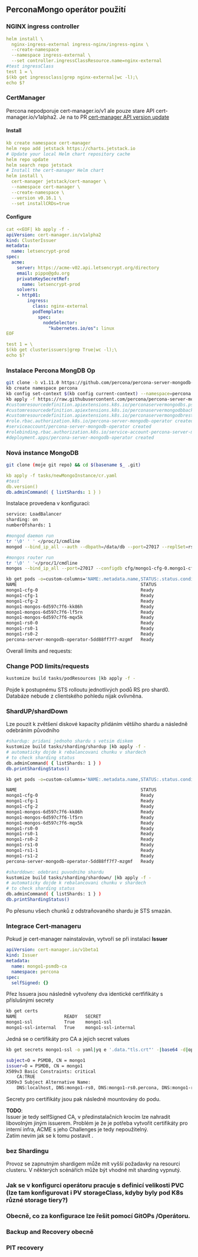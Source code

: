 ## PerconaMongo operátor použití

### NGINX ingress controller
```yaml
helm install \
  nginx-ingress-external ingress-nginx/ingress-nginx \
  --create-namespace
  --namespace ingress-external \
  --set controller.ingressClassResource.name=nginx-external 
#test ingressClass
test 1 = \
$(kb get ingressclass|grep nginx-external|wc -l);\
echo $?
```
### CertManager
Percona nepodporuje cert-manager.io/v1 ale pouze stare API cert-manager.io/v1alpha2.
Je na to PR [cert-manager API version update](https://github.com/percona/percona-server-mongodb-operator/pull/863) 

#### Install
```yaml
kb create namespace cert-manager
helm repo add jetstack https://charts.jetstack.io
# Update your local Helm chart repository cache
helm repo update
helm search repo jetstack
# Install the cert-manager Helm chart
helm install \
  cert-manager jetstack/cert-manager \
  --namespace cert-manager \
  --create-namespace \
  --version v0.16.1 \
  --set installCRDs=true
```
#### Configure 
```yaml
cat <<EOF| kb apply -f -
apiVersion: cert-manager.io/v1alpha2
kind: ClusterIssuer
metadata:
  name: letsencrypt-prod
spec:
  acme:
    server: https://acme-v02.api.letsencrypt.org/directory
    email: pippo@gdu.org
    privateKeySecretRef:
      name: letsencrypt-prod
    solvers:
    - http01:
        ingress:
          class: nginx-external
          podTemplate:
            spec:
              nodeSelector:
                "kubernetes.io/os": linux
EOF

test 1 = \
$(kb get clusterissuers|grep True|wc -l);\
echo $?
```

### Instalace Percona MongDB Op

```sh
git clone -b v1.11.0 https://github.com/percona/percona-server-mongodb-operator
kb create namespace percona
kb config set-context $(kb config current-context) --namespace=percona
kb apply -f https://raw.githubusercontent.com/percona/percona-server-mongodb-operator/v1.11.0/deploy/bundle.yaml 
#customresourcedefinition.apiextensions.k8s.io/perconaservermongodbs.psmdb.percona.com created
#customresourcedefinition.apiextensions.k8s.io/perconaservermongodbbackups.psmdb.percona.com created
#customresourcedefinition.apiextensions.k8s.io/perconaservermongodbrestores.psmdb.percona.com created
#role.rbac.authorization.k8s.io/percona-server-mongodb-operator created
#serviceaccount/percona-server-mongodb-operator created
#rolebinding.rbac.authorization.k8s.io/service-account-percona-server-mongodb-operator created
#deployment.apps/percona-server-mongodb-operator created
```

### Nová instance MongoDB
```sh
git clone (moje git repo) && cd $(basename $_ .git)
```

```yaml
kb apply -f tasks/newMongoInstance/cr.yaml
#test
db.version()
db.adminCommand( { listShards: 1 } )
```

Instalace provedena v konfiguraci:

```sh
service: LoadBalancer
sharding: on
numberOfshards: 1

#mongod daemon run
tr '\0' ' ' </proc/1/cmdline
mongod --bind_ip_all --auth --dbpath=/data/db --port=27017 --replSet=rs0 --storageEngine=wiredTiger --relaxPermChecks --clusterAuthMode=x509 --shardsvr --slowms=100 --profile=1 --rateLimit=100 --enableEncryption --encryptionKeyFile=/etc/mongodb-encryption/encryption-key --encryptionCipherMode=AES256-CBC --wiredTigerCacheSizeGB=0.25 --wiredTigerCollectionBlockCompressor=snappy --wiredTigerJournalCompressor=snappy --wiredTigerIndexPrefixCompression=true --setParameter ttlMonitorSleepSecs=60 --setParameter wiredTigerConcurrentReadTransactions=128 --setParameter wiredTigerConcurrentWriteTransactions=128 --tlsMode preferTLS --tlsCertificateKeyFile /tmp/tls.pem --tlsAllowInvalidCertificates --tlsClusterFile /tmp/tls-internal.pem --tlsCAFile /etc/mongodb-ssl/ca.crt --tlsClusterCAFile /etc/mongodb-ssl-internal/ca.crt 

#mongos router run
tr '\0' ' '</proc/1/cmdline
mongos --bind_ip_all --port=27017 --configdb cfg/mongo1-cfg-0.mongo1-cfg.percona.svc.cluster.local:27017,mongo1-cfg-1.mongo1-cfg.percona.svc.cluster.local:27017,mongo1-cfg-2.mongo1-cfg.percona.svc.cluster.local:27017 --relaxPermChecks --clusterAuthMode=x509 --tlsMode preferTLS --tlsCertificateKeyFile /tmp/tls.pem --tlsAllowInvalidCertificates --tlsClusterFile /tmp/tls-internal.pem --tlsCAFile /etc/mongodb-ssl/ca.crt --tlsClusterCAFile /etc/mongodb-ssl-internal/ca.crt 
```

```sh
kb get pods -o=custom-columns='NAME:.metadata.name,STATUS:.status.conditions[1].type'
NAME                                               STATUS
mongo1-cfg-0                                       Ready
mongo1-cfg-1                                       Ready
mongo1-cfg-2                                       Ready
mongo1-mongos-6d597c7f6-kk86h                      Ready
mongo1-mongos-6d597c7f6-lf5rn                      Ready
mongo1-mongos-6d597c7f6-mqx5k                      Ready
mongo1-rs0-0                                       Ready
mongo1-rs0-1                                       Ready
mongo1-rs0-2                                       Ready
percona-server-mongodb-operator-5dd88ff7f7-mzgmf   Ready
``` 
Overall limits and requests:


### Change POD limits/requests

```sh
kustomize build tasks/podResources |kb apply -f -
```
Pojde k postupnému STS rolloutu jednotlivých podů RS pro shard0. Databáze nebude
z clientského pohledu nijak ovlivněna.

### ShardUP/shardDown
Lze pouzit k zvětšení diskové kapacity přidáním většího shardu a následně
odebráním původního
```sh
#shardup: pridani jednoho shardu s vetsim diskem
kustomize build tasks/sharding/shardup |kb apply -f -
# automaticky dojde k rebalancovani chunku v shardech
# to check sharding status
db.adminCommand( { listShards: 1 } )
db.printShardingStatus()

```
```sh
kb get pods -o=custom-columns='NAME:.metadata.name,STATUS:.status.conditions[1].type'

NAME                                               STATUS
mongo1-cfg-0                                       Ready
mongo1-cfg-1                                       Ready
mongo1-cfg-2                                       Ready
mongo1-mongos-6d597c7f6-kk86h                      Ready
mongo1-mongos-6d597c7f6-lf5rn                      Ready
mongo1-mongos-6d597c7f6-mqx5k                      Ready
mongo1-rs0-0                                       Ready
mongo1-rs0-1                                       Ready
mongo1-rs0-2                                       Ready
mongo1-rs1-0                                       Ready
mongo1-rs1-1                                       Ready
mongo1-rs1-2                                       Ready
percona-server-mongodb-operator-5dd88ff7f7-mzgmf   Ready
```
```sh
#sharddown: odebrani puvodniho shardu
kustomize build tasks/sharding/shardown/ |kb apply -f -
# automaticky dojde k rebalancovani chunku v shardech
# to check sharding status
db.adminCommand( { listShards: 1 } )
db.printShardingStatus()
```
Po přesunu všech chunků z odstraňovaného shardu je STS smazán.

### Integrace Cert-manageru
Pokud je cert-manager nainstalován, vytvoří se při instalaci **Issuer**
```yaml
apiVersion: cert-manager.io/v1beta1
kind: Issuer
metadata:
  name: mongo1-psmdb-ca
  namespace: percona
spec:
  selfSigned: {}
```

  
Přez Issuera jsou následně vytvořeny dva identické certfifikáty s příslušnými secrety
```sh
kb get certs
NAME                  READY   SECRET                
mongo1-ssl            True    mongo1-ssl            
mongo1-ssl-internal   True    mongo1-ssl-internal   
```
Jedná se o certifikáty pro CA a jejich secret values
```sh
kb get secrets mongo1-ssl -o yaml|yq e '.data."tls.crt"' -|base64 -d|openssl x509 -subject -issuer -ext subjectAltName,basicConstraints -noout

subject=O = PSMDB, CN = mongo1
issuer=O = PSMDB, CN = mongo1
X509v3 Basic Constraints: critical
    CA:TRUE
X509v3 Subject Alternative Name:
    DNS:localhost, DNS:mongo1-rs0, DNS:mongo1-rs0.percona, DNS:mongo1-rs0.percona.svc.cluster.local, DNS:*.mongo1-rs0, DNS:*.mongo1-rs0.percona, DNS:*.mongo1-rs0.percona.svc.cluster.local, DNS:mongo1-mongos, DNS:mongo1-mongos.percona, DNS:mongo1-mongos.percona.svc.cluster.local, DNS:*.mongo1-mongos, DNS:*.mongo1-mongos.percona, DNS:*.mongo1-mongos.percona.svc.cluster.local, DNS:mongo1-cfg, DNS:mongo1-cfg.percona, DNS:mongo1-cfg.percona.svc.cluster.local, DNS:*.mongo1-cfg, DNS:*.mongo1-cfg.percona, DNS:*.mongo1-cfg.percona.svc.cluster.local
```

Secrety pro certifikáty jsou pak následně mountovány do podu.

**TODO**:  
Issuer je tedy selfSigned CA, v předinstalačních krocím lze nahradit libovolným
jiným issuerem. Problém je že je potřeba vytvořit certifikáty pro interní infra,
ACME s jeho Challenges je tedy nepoužitelný.  
Zatím nevím jak se k tomu postavit .

### bez Shardingu
Provoz se zapnutným shardigem může mít vyšší požadavky na resourci clusteru. V
některých scénářích může být vhodné mít sharding vypnutý.  

### Jak se v konfigurci operátoru pracuje s definicí velikosti PVC (lze tam konfigurovat i PV storageClass, kdyby byly pod K8s různé storage tiery?)

### Obecně, co za konfigurace lze řešit pomocí GitOPs /Operátoru.

### Backup and Recovery obecně

### PIT recovery
